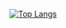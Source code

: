 [![Top Langs](https://github-readme-stats.vercel.app/api/top-langs/?username=didid08)](https://github.com/anuraghazra/github-readme-stats)
